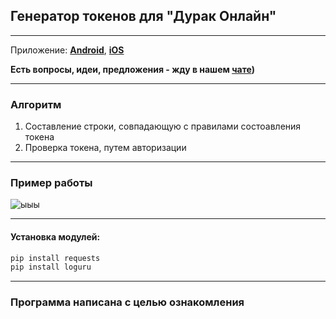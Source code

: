 ## Генератор токенов для "Дурак Онлайн"
---
Приложение: **[Android](https://play.google.com/store/apps/details?id=com.rstgames.durak&hl=en_US)**, **[iOS](https://apps.apple.com/us/app/durak-online-card-game/id891825663)**

**Есть вопросы, идеи, предложения - жду в нашем [чате](https://t.me/durak_softs))**

---

### Алгоритм

1. Составление строки, совпадающую с правилами состоавления токена
2. Проверка токена, путем авторизации

---

### Пример работы

![ыыы](https://github.com/user-attachments/assets/6c413401-9d78-4368-b0a9-96e9a65cbd86)

---

#### Установка модулей:
```bash
pip install requests
pip install loguru
```

---

### Программа написана с целью ознакомления
